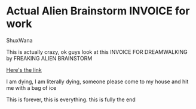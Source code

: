 # Actual Alien Brainstorm INVOICE for work

ShuxWana

This is actually crazy, ok guys look at this INVOICE FOR DREAMWALKING by FREAKING ALIEN BRAINSTORM

[Here's the link](/2046.05.02_Hyacinth_Chester-Brookworth%20.pdf)

I am dying, I am literally dying, someone please come to my house and hit me with a bag of ice

This is forever, this is everything. this is fully the end
